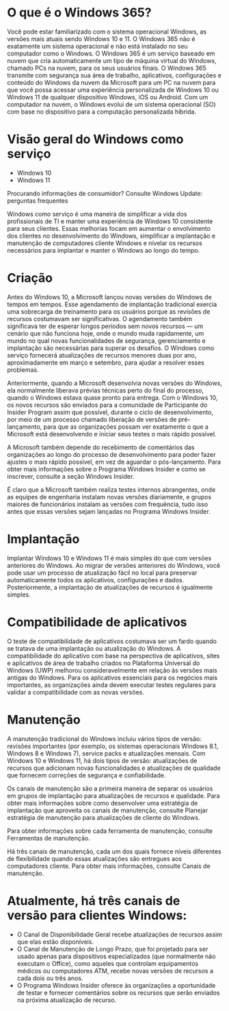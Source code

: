 # O que é o Windows 365?

Você pode estar familiarizado com o sistema operacional Windows, as versões mais atuais sendo Windows 10 e 11. O Windows 365 não é exatamente um sistema operacional e não está instalado no seu computador como o Windows. O Windows 365 é um serviço baseado em nuvem que cria automaticamente um tipo de máquina virtual do Windows, chamado PCs na nuvem, para os seus usuários finais. O Windows 365 transmite com segurança sua área de trabalho, aplicativos, configurações e conteúdo do Windows da nuvem da Microsoft para um PC na nuvem para que você possa acessar uma experiência personalizada de Windows 10 ou Windows 11 de qualquer dispositivo Windows, iOS ou Android. Com um computador na nuvem, o Windows evolui de um sistema operacional (SO) com base no dispositivo para a computação personalizada híbrida.

# Visão geral do Windows como serviço

- Windows 10
- Windows 11

Procurando informações de consumidor? Consulte Windows Update: perguntas frequentes

Windows como serviço é uma maneira de simplificar a vida dos profissionais de TI e manter uma experiência de Windows 10 consistente para seus clientes. Essas melhorias focam em aumentar o envolvimento dos clientes no desenvolvimento do Windows, simplificar a implantação e manutenção de computadores cliente Windows e nivelar os recursos necessários para implantar e manter o Windows ao longo do tempo.

# Criação
Antes do Windows 10, a Microsoft lançou novas versões do Windows de tempos em tempos. Esse agendamento de implantação tradicional exercia uma sobrecarga de treinamento para os usuários porque as revisões de recursos costumavam ser significativas. O agendamento também significava ter de esperar longos períodos sem novos recursos — um cenário que não funciona hoje, onde o mundo muda rapidamente, um mundo no qual novas funcionalidades de segurança, gerenciamento e implantação são necessárias para superar os desafios. O Windows como serviço fornecerá atualizações de recursos menores duas por ano, aproximadamente em março e setembro, para ajudar a resolver esses problemas.

Anteriormente, quando a Microsoft desenvolvia novas versões do Windows, ela normalmente liberava prévias técnicas perto do final do processo, quando o Windows estava quase pronto para entrega. Com o Windows 10, os novos recursos são enviados para a comunidade de Participante do Insider Program assim que possível, durante o ciclo de desenvolvimento, por meio de um processo chamado liberação de versões de pré-lançamento, para que as organizações possam ver exatamente o que a Microsoft está desenvolvendo e iniciar seus testes o mais rápido possível.

A Microsoft também depende do recebimento de comentários das organizações ao longo do processo de desenvolvimento para poder fazer ajustes o mais rápido possível, em vez de aguardar o pós-lançamento. Para obter mais informações sobre o Programa Windows Insider e como se inscrever, consulte a seção Windows Insider.

É claro que a Microsoft também realiza testes internos abrangentes, onde as equipes de engenharia instalam novas versões diariamente, e grupos maiores de funcionários instalam as versões com frequência, tudo isso antes que essas versões sejam lançadas no Programa Windows Insider.

# Implantação
Implantar Windows 10 e Windows 11 é mais simples do que com versões anteriores do Windows. Ao migrar de versões anteriores do Windows, você pode usar um processo de atualização fácil no local para preservar automaticamente todos os aplicativos, configurações e dados. Posteriormente, a implantação de atualizações de recursos é igualmente simples.

# Compatibilidade de aplicativos
O teste de compatibilidade de aplicativos costumava ser um fardo quando se tratava de uma implantação ou atualização do Windows. A compatibilidade do aplicativo com base na perspectiva de aplicativos, sites e aplicativos de área de trabalho criados no Plataforma Universal do Windows (UWP) melhorou consideravelmente em relação às versões mais antigas do Windows. Para os aplicativos essenciais para os negócios mais importantes, as organizações ainda devem executar testes regulares para validar a compatibilidade com as novas versões.

# Manutenção
A manutenção tradicional do Windows incluiu vários tipos de versão: revisões importantes (por exemplo, os sistemas operacionais Windows 8.1, Windows 8 e Windows 7), service packs e atualizações mensais. Com Windows 10 e Windows 11, há dois tipos de versão: atualizações de recursos que adicionam novas funcionalidades e atualizações de qualidade que fornecem correções de segurança e confiabilidade.

Os canais de manutenção são a primeira maneira de separar os usuários em grupos de implantação para atualizações de recursos e qualidade. Para obter mais informações sobre como desenvolver uma estratégia de implantação que aproveita os canais de manutenção, consulte Planejar estratégia de manutenção para atualizações de cliente do Windows.

Para obter informações sobre cada ferramenta de manutenção, consulte Ferramentas de manutenção.

Há três canais de manutenção, cada um dos quais fornece níveis diferentes de flexibilidade quando essas atualizações são entregues aos computadores cliente. Para obter mais informações, consulte Canais de manutenção.

# Atualmente, há três canais de versão para clientes Windows:

- O Canal de Disponibilidade Geral recebe atualizações de recursos assim que elas estão disponíveis.
- O Canal de Manutenção de Longo Prazo, que foi projetado para ser usado apenas para dispositivos especializados (que normalmente não executam o Office), como aqueles que controlam equipamentos médicos ou computadores ATM, recebe novas versões de recursos a cada dois ou três anos.
- O Programa Windows Insider oferece às organizações a oportunidade de testar e fornecer comentários sobre os recursos que serão enviados na próxima atualização de recurso.
